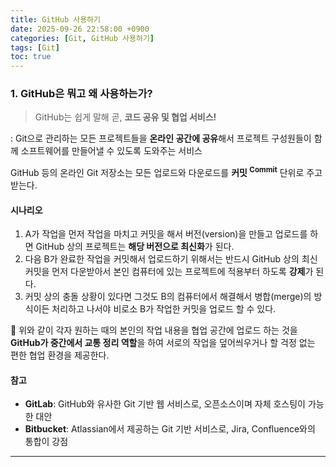 ```yaml
---
title: GitHub 사용하기
date: 2025-09-26 22:58:00 +0900
categories: [Git, GitHub 사용하기]
tags: [Git]
toc: true
---
```


### **1. GitHub은 뭐고 왜 사용하는가?**


> GitHub는 쉽게 말해 곧, **코드 공유 및 협업 서비스!**

: Git으로 관리하는 모든 프로젝트들을 **온라인 공간에 공유**해서 프로젝트 구성원들이 함께 소프트웨어를 만들어낼 수 있도록 도와주는 서비스

GitHub 등의 온라인 Git 저장소는 모든 업로드와 다운로드를 **커밋 <sup>Commit</sup>** 단위로 주고 받는다.

#### **시나리오**

1. A가 작업을 먼저 작업을 마치고 커밋을 해서 버전(version)을 만들고 업로드를 하면 GitHub 상의 프로젝트는 **해당 버전으로 최신화**가 된다.
2. 다음 B가 완료한 작업을 커밋해서 업로드하기 위해서는 반드시 GitHub 상의 최신 커밋을 먼저 다운받아서 본인 컴퓨터에 있는 프로젝트에 적용부터 하도록 **강제**가 된다.
3. 커밋 상의 충돌 상황이 있다면 그것도 B의 컴퓨터에서 해결해서 병합(merge)의 방식이든 처리하고 나서야 비로소 B가 작업한 커밋을 업로드 할 수 있다.

🔹 위와 같이 각자 원하는 때의 본인의 작업 내용을 협업 공간에 업로드 하는 것을 **GitHub가 중간에서 교통 정리 역할**을 하여 서로의 작업을 덮어씌우거나 할 걱정 없는 편한 협업 환경을 제공한다.

#### **참고**

- **GitLab**: GitHub와 유사한 Git 기반 웹 서비스로, 오픈소스이며 자체 호스팅이 가능한 대안
- **Bitbucket**: Atlassian에서 제공하는 Git 기반 서비스로, Jira, Confluence와의 통합이 강점

---

